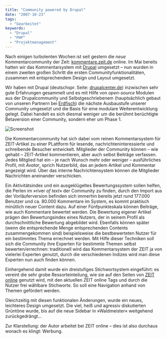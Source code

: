 ```yaml
---
title: "Community powered by Drupal"
date: "2007-10-23"
tags:
  - "Gearbeitet"
keywords:
  - "Drupal"
  - "PHP"
  - "Projektmanagement"
---
```


Nach einigen turbolenten Wochen ist seit gestern die _neue_ Kommentarcommunity der Zeit: [kommentare.zeit.de](http://kommentare.zeit.de) online. Im Mai bereits hatten wir das Kommentarsystem mit [Drupal](http://drupal.org) umgesetzt – nun wurden in einem zweiten großen Schritt die ersten Communityfunktionalitäten, zusammen mit entsprechendem Design und Layout umgesetzt.

Wir haben mit Drupal (deutschspr. Seite: [drupalcenter.de](http://drupalcenter.de)) inzwischen sehr gute Erfahrungen gesammelt und es mit Hilfe von _open-source_ Modulen aus der Drupalcommunity und Selbstgeschriebenem (hauptsächlich gebaut von unseren Partnern bei [Erdfisch](http://erdfisch.de/)) die nächste Ausbaustufe unserer Community umgesetzt und die Basis für eine modulare Weiterentwicklung gelegt. Dabei handelt es sich diesmal weniger um die berühmt berüchtigte Betaversion einer Community, sondern eher um Phase 1.

![Screenshot](/images/codecandies/ZZ028A9217.jpg)

Die Kommentarcommunity hat sich dabei vom reinen Kommentarsystem für ZEIT-Artikel zu einer PLattform für lesende, nachrichteninteressierte und schreibende Besucher entwickelt. Mitglieder der Community können – wie gehabt – ZEIT-Artikel kommentieren, aber auch selbst Beiträge verfassen. Jedes Mitglied hat ein – je nach Wunsch mehr oder weniger – ausführliches Profil, mit _Avatar_, sprich Nutzerbild, das an jedem Artikel und Kommentar angezeigt wird. Über das interne Nachrichtensystem können die Mitglieder Nachrichten aneinander verschicken.

Ein Aktivitätsindex und ein ausgeklügeltes Bewertungssystem sollen helfen, die Perlen im »river _of text_« der Community zu finden, durch den Import aus der Vorläuferversion befinden sich immerhin bereits jetzt rund 177.000 Benutzer und ca. 80.000 Kommentare im System, es kommt praktisch minütlich neuer Content dazu. Auf einer Fünfpunkteskala können Beiträge, wie auch Kommentare bewertet werden. Die Bewertung eigener Artikel prägen den Bewertungsindex eines Nutzers, der in seinem Profil als durchschnittliche Bewertung abgebildet wird. Ebenfalls können später (wenn die entsprechende Menge entsprechenden Contents zusammengekommen sind) beispielsweise die bestbewerteten Nutzer für ein bestimmtes Thema errechnet werden. Mit Hilfe dieser Techniken soll sich die Community ihre Experten für bestimmte Themen selbst bewerten/errechnen: traditionell wird das Kommentarsystem der ZEIT ja von vielerlei Experten genutzt, durch die verschiedenen Indizes wird man diese Experten nun auch finden können.

Einhergehend damit wurde ein dreistufiges Stichwortsystem eingeführt: es vereint die sehr grobe Ressorteinteilung, wie sie auf den Seiten von [ZEIT online](http://www.zeit.de/index) genutzt wird, mit den aktuellen ZEIT online Tags und durch die Nutzer frei wählbare Stichworte. So soll eine Navigation anhand von Themen gefördert werden.

Gleichzeitig mit diesen funktionalen Änderungen, wurde ein neues, leichteres Design umgesetzt. Die viel, heiß und agressiv diskutierten Grüntöne wurde, bis auf die neue Sidebar in »Waldmeister« weitgehend zurückgedrängt…

Zur Klarstellung: der Autor arbeitet bei ZEIT online – dies ist also durchaus wonach es klingt: Werbung.
